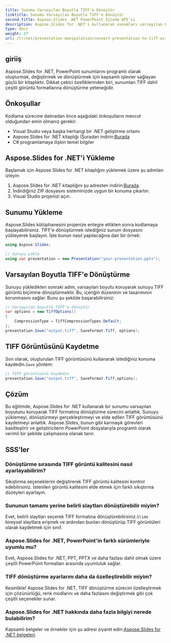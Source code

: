 ```yaml
---
title: Sunumu Varsayılan Boyutla TIFF'e Dönüştür
linktitle: Sunumu Varsayılan Boyutla TIFF'e Dönüştür
second_title: Aspose.Slides .NET PowerPoint İşleme API'si
description: Aspose.Slides for .NET'i kullanarak sunumları varsayılan boyutlarıyla TIFF görüntülerine zahmetsizce nasıl dönüştürebileceğinizi öğrenin.
type: docs
weight: 27
url: /tr/net/presentation-manipulation/convert-presentation-to-tiff-with-default-size/
---
```


## giriiş

Aspose.Slides for .NET, PowerPoint sunumlarını programlı olarak oluşturmak, değiştirmek ve dönüştürmek için kapsamlı işlevler sağlayan güçlü bir kitaplıktır. Dikkat çekici özelliklerinden biri, sunumları TIFF dahil çeşitli görüntü formatlarına dönüştürme yeteneğidir.

## Önkoşullar

Kodlama sürecine dalmadan önce aşağıdaki önkoşulların mevcut olduğundan emin olmanız gerekir:

- Visual Studio veya başka herhangi bir .NET geliştirme ortamı
-  Aspose.Slides for .NET kitaplığı (Şuradan indirin:[Burada](https://downloads.aspose.com/slides/net)
- C# programlamaya ilişkin temel bilgiler

## Aspose.Slides for .NET'i Yükleme

Başlamak için Aspose.Slides for .NET kitaplığını yüklemek üzere şu adımları izleyin:

1.  Aspose.Slides for .NET kitaplığını şu adresten indirin:[Burada](https://downloads.aspose.com/slides/net).
2. İndirdiğiniz ZIP dosyasını sisteminizde uygun bir konuma çıkartın.
3. Visual Studio projenizi açın.

## Sunumu Yükleme

Aspose.Slides kütüphanesini projenize entegre ettikten sonra kodlamaya başlayabilirsiniz. TIFF'e dönüştürmek istediğiniz sunum dosyasını yükleyerek başlayın. İşte bunun nasıl yapılacağına dair bir örnek:

```csharp
using Aspose.Slides;

// Sunuyu yükle
using var presentation = new Presentation("your-presentation.pptx");
```

## Varsayılan Boyutla TIFF'e Dönüştürme

Sunuyu yükledikten sonraki adım, varsayılan boyutu koruyarak sunuyu TIFF görüntü biçimine dönüştürmektir. Bu, içeriğin düzeninin ve tasarımının korunmasını sağlar. Bunu şu şekilde başarabilirsiniz:

```csharp
// Varsayılan boyutta TIFF'e dönüştür
var options = new TiffOptions()
{
    CompressionType = TiffCompressionTypes.Default;
};
presentation.Save("output.tiff", SaveFormat.Tiff, options);
```

## TIFF Görüntüsünü Kaydetme

 Son olarak, oluşturulan TIFF görüntüsünü kullanarak istediğiniz konuma kaydedin.`Save` yöntem:

```csharp
// TIFF görüntüsünü kaydedin
presentation.Save("output.tiff", SaveFormat.Tiff,options);
```

## Çözüm

Bu eğitimde, Aspose.Slides for .NET kullanarak bir sunumu varsayılan boyutunu koruyarak TIFF formatına dönüştürme sürecini anlattık. Sunuyu yüklemeyi, dönüştürmeyi gerçekleştirmeyi ve elde edilen TIFF görüntüsünü kaydetmeyi anlattık. Aspose.Slides, bunun gibi karmaşık görevleri basitleştirir ve geliştiricilerin PowerPoint dosyalarıyla programlı olarak verimli bir şekilde çalışmasına olanak tanır.

## SSS'ler

### Dönüştürme sırasında TIFF görüntü kalitesini nasıl ayarlayabilirim?

Sıkıştırma seçeneklerini değiştirerek TIFF görüntü kalitesini kontrol edebilirsiniz. İstenilen görüntü kalitesini elde etmek için farklı sıkıştırma düzeyleri ayarlayın.

### Sununun tamamı yerine belirli slaytları dönüştürebilir miyim?

 Evet, belirli slaytları seçerek TIFF formatına dönüştürebilirsiniz.`Slide` bireysel slaytlara erişmek ve ardından bunları dönüştürüp TIFF görüntüleri olarak kaydetmek için sınıf.

### Aspose.Slides for .NET, PowerPoint'in farklı sürümleriyle uyumlu mu?

Evet, Aspose.Slides for .NET, PPT, PPTX ve daha fazlası dahil olmak üzere çeşitli PowerPoint formatları arasında uyumluluk sağlar.

### TIFF dönüştürme ayarlarını daha da özelleştirebilir miyim?

Kesinlikle! Aspose.Slides for .NET, TIFF dönüştürme sürecini özelleştirmek için çözünürlüğü, renk modlarını ve daha fazlasını değiştirmek gibi çok çeşitli seçenekler sunar.

### Aspose.Slides for .NET hakkında daha fazla bilgiyi nerede bulabilirim?

 Kapsamlı belgeler ve örnekler için şu adresi ziyaret edin:[Aspose.Slides for .NET belgeleri](https://reference.aspose.com/slides/net).